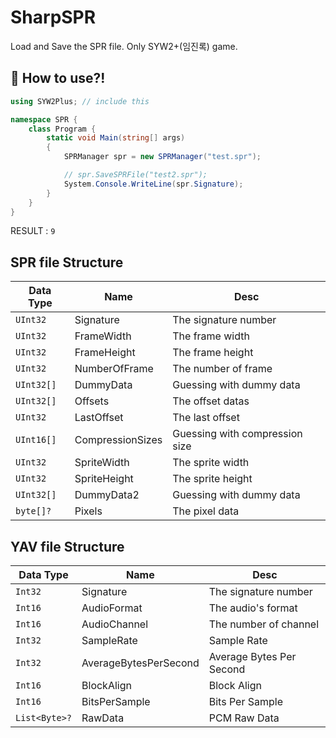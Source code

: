 # SharpSPR
Load and Save the SPR file. Only SYW2+(임진록) game.

## 🤔 How to use?!
```csharp
using SYW2Plus; // include this

namespace SPR {
    class Program {
        static void Main(string[] args)
        {
            SPRManager spr = new SPRManager("test.spr");

            // spr.SaveSPRFile("test2.spr");
            System.Console.WriteLine(spr.Signature);
        }
    }
}
```
RESULT : `9`

## SPR file Structure
|Data Type|Name|Desc|
|-----|-----|-----|
|`UInt32`|Signature|The signature number|
|`UInt32`|FrameWidth|The frame width|
|`UInt32`|FrameHeight|The frame height|
|`UInt32`|NumberOfFrame|The number of frame|
|`UInt32[]`|DummyData|Guessing with dummy data|
|`UInt32[]`|Offsets|The offset datas|
|`UInt32`|LastOffset|The last offset|
|`UInt16[]`|CompressionSizes|Guessing with compression size|
|`UInt32`|SpriteWidth|The sprite width|
|`UInt32`|SpriteHeight|The sprite height|
|`UInt32[]`|DummyData2|Guessing with dummy data|
|`byte[]?`|Pixels|The pixel data|

## YAV file Structure
|Data Type|Name|Desc|
|-----|-----|-----|
|`Int32`|Signature|The signature number|
|`Int16`|AudioFormat|The audio's format|
|`Int16`|AudioChannel|The number of channel|
|`Int32`|SampleRate|Sample Rate|
|`Int32`|AverageBytesPerSecond|Average Bytes Per Second|
|`Int16`|BlockAlign|Block Align|
|`Int16`|BitsPerSample|Bits Per Sample|
|`List<Byte>?`|RawData|PCM Raw Data|
